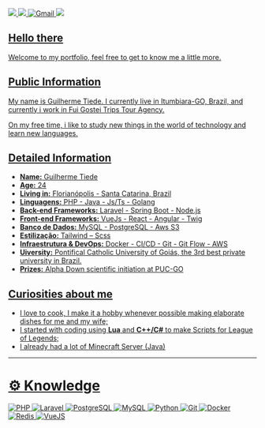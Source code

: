  <div>
        <a target="_blank" href="https://instagram.com/guilhermetiede">
            <img src="https://img.shields.io/badge/Instagram-E4405F?style=for-the-badge&logo=instagram&logoColor=white">
        </a>
        <a target="_blank" href="https://linkedin.com/in/guilherme-tiede">
            <img src="https://img.shields.io/badge/LinkedIn-0077B5?style=for-the-badge&logo=linkedin&logoColor=white">
        </a>
        <a href="mailto:guilhermediastiede@gmail.com">
        <img src="https://img.shields.io/badge/gmail-%23D14836.svg?&style=for-the-badge&logo=gmail&logoColor=white" alt="Gmail">
        </a>
        <a target="_blank" href="https://wa.me/5562996569440" rel="noopener noreferrer">
        <img src="https://img.shields.io/badge/whatsapp-4B7F1.svg?style=for-the-badge&logo=whatsapp&logoColor=white"
        </a>
    </div>

## Hello there

Welcome to my portfolio, feel free to get to know me a little more.

## Public Information

My name is Guilherme Tiede. I currently live in Itumbiara-GO, Brazil, and currently i work in Fui Gostei Trips Tour Agency.

On my free time, i like to study new things in the world of technology and learn new languages.

## Detailed Information

* **Name:** Guilherme Tiede
* **Age:** 24
* **Living in:** Florianópolis - Santa Catarina, Brazil
* **Linguagens:** PHP - Java - Js/Ts - Golang
* **Back-end Frameworks:** Laravel - Spring Boot - Node.js
* **Front-end Frameworks:** VueJs - React - Angular - Twig
* **Banco de Dados:** MySQL - PostgreSQL - Aws S3
* **Estilização:** Tailwind – Scss
* **Infraestrutura & DevOps:** Docker - CI/CD - Git - Git Flow - AWS
* **Uiversity:** Pontifical Catholic University of Goiás, the 3rd best private university in Brazil.
* **Prizes:** Alpha Down scientific initiation at PUC-GO

## Curiosities about me
* I love to cook, I make it a hobby whenever possible making elaborate dishes for me and my wife;
* I started with coding using **Lua** and **C++/C#** to make Scripts for League of Legends;
* I already had a lot of Minecraft Server (Java)




---
# ⚙️ Knowledge

![PHP](https://img.shields.io/badge/PHP-777BB4?style=for-the-badge&logo=php&logoColor=white)
![Laravel](https://img.shields.io/badge/Laravel-FF2D20?style=for-the-badge&logo=laravel&logoColor=white)
![PostgreSQL](https://img.shields.io/badge/PostgreSQL-316192?style=for-the-badge&logo=postgresql&logoColor=white)
![MySQL](https://img.shields.io/badge/mysql-%2300f.svg?&style=for-the-badge&logo=mysql&logoColor=white&color=3280ad)
![Python](https://img.shields.io/badge/python-%230095D5.svg?&style=for-the-badge&logo=python&logoColor=white)
![Git](https://img.shields.io/badge/git%20-%23F05033.svg?&style=for-the-badge&logo=git&logoColor=white&Color=c95410)
![Docker](https://img.shields.io/badge/Docker-2CA5E0?style=for-the-badge&logo=docker&logoColor=white)
![Redis](https://img.shields.io/badge/redis-%23DD0031.svg?&style=for-the-badge&logo=redis&logoColor=white)
![VueJS](https://img.shields.io/badge/Vue.js-35495E?style=for-the-badge&logo=vuedotjs&logoColor=4FC08D)

